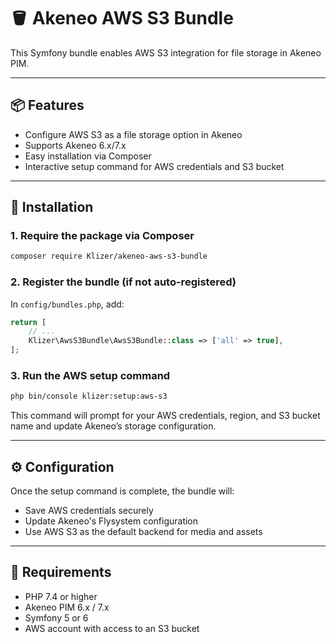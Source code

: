 # 🪣 Akeneo AWS S3 Bundle

This Symfony bundle enables AWS S3 integration for file storage in Akeneo PIM.

---

## 📦 Features

- Configure AWS S3 as a file storage option in Akeneo
- Supports Akeneo 6.x/7.x
- Easy installation via Composer
- Interactive setup command for AWS credentials and S3 bucket

---

## 🚀 Installation

### 1. Require the package via Composer

```bash
composer require Klizer/akeneo-aws-s3-bundle
```

### 2. Register the bundle (if not auto-registered)

In `config/bundles.php`, add:

```php
return [
    // ...
    Klizer\AwsS3Bundle\AwsS3Bundle::class => ['all' => true],
];
```

### 3. Run the AWS setup command

```bash
php bin/console klizer:setup:aws-s3
```

This command will prompt for your AWS credentials, region, and S3 bucket name and update Akeneo’s storage configuration.

---

## ⚙️ Configuration

Once the setup command is complete, the bundle will:

- Save AWS credentials securely
- Update Akeneo's Flysystem configuration
- Use AWS S3 as the default backend for media and assets

---

## 🧰 Requirements

- PHP 7.4 or higher
- Akeneo PIM 6.x / 7.x
- Symfony 5 or 6
- AWS account with access to an S3 bucket
